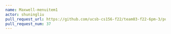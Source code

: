 ```yaml
---
name: Maxwell-menuitem1
actor: shuningliu
pull_request_url: https://github.com/ucsb-cs156-f22/team03-f22-6pm-3/pull/37
pull_request_num: 37
---
```

